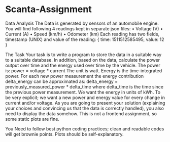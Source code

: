 # Scanta-Assignment
Data Analysis
The Data is generated by sensors of an automobile engine. You will find following 4 readings kept in separate json files:
•	Voltage (V)
•	Current (A)
•	Speed (km/h)
•	Odometer (km)
Each reading has two fields, timestamp (UNIX) and value of the reading:
{
time: 1511512585495,
value: 12
}

The Task
Your task is to write a program to store the data in a suitable way to a suitable database. In addition, based on the data, calculate the power output over time and the energy used over time by the vehicle.
The power is:		power = voltage * current 
The unit is watt.
Energy is the time-integrated power. For each new power measurement the energy contribution delta_energy can be approximated as:
delta_energy = previously_measured_power * delta_time
where delta_time is the time since the previous power measurement. We want the energy in units of kWh.
To be very explicit; we want a new power and energy value for every change in current and/or voltage.
As you are going to present your solution (explaining your choices and convincing us that the data is correctly handled), you also need to display the data somehow. This is not a frontend assignment, so some static plots are fine.

You Need to follow best python coding practices; clean and readable codes will get brownie points.
Plots should be self-explanatory. 
